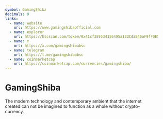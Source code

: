 ```yaml
---
symbol: GamingShiba
decimals: 9
links:
  - name: website
    url: https://www.gamingshibaofficial.com
  - name: explorer
    url: https://bscscan.com/token/0x41cf3E9534156405a133Cda545aF9fF0E586500A
  - name: x
    url: https://x.com/gamingshibabsc
  - name: telegram
    url: https://t.me/gamingshibabsc
  - name: coinmarketcap
    url: https://coinmarketcap.com/currencies/gamingshiba/
---
```


# GamingShiba

The modern technology and contemporary ambient that the internet created can not be imagined to function as a whole without crypto-currency.
